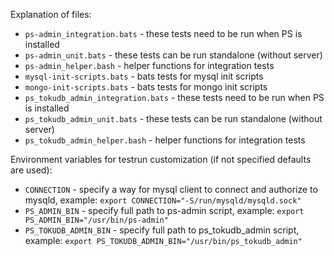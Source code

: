Explanation of files:

* `ps-admin_integration.bats` - these tests need to be run when PS is installed
* `ps-admin_unit.bats` - these tests can be run standalone (without server)
* `ps-admin_helper.bash` - helper functions for integration tests
* `mysql-init-scripts.bats` - bats tests for mysql init scripts
* `mongo-init-scripts.bats` - bats tests for mongo init scripts
* `ps_tokudb_admin_integration.bats` - these tests need to be run when PS is installed
* `ps_tokudb_admin_unit.bats` - these tests can be run standalone (without server)
* `ps_tokudb_admin_helper.bash` - helper functions for integration tests

Environment variables for testrun customization (if not specified defaults are used):
* `CONNECTION` - specify a way for mysql client to connect and authorize to mysqld, example: `export CONNECTION="-S/run/mysqld/mysqld.sock"`
* `PS_ADMIN_BIN` - specify full path to ps-admin script, example: `export PS_ADMIN_BIN="/usr/bin/ps-admin"`
* `PS_TOKUDB_ADMIN_BIN` - specify full path to ps_tokudb_admin script, example: `export PS_TOKUDB_ADMIN_BIN="/usr/bin/ps_tokudb_admin"`
